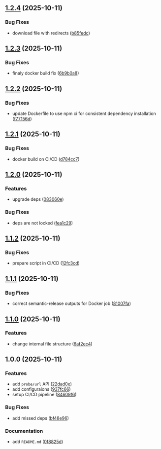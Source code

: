 ## [1.2.4](https://github.com/lembdev/media-converter-api/compare/v1.2.3...v1.2.4) (2025-10-11)

### Bug Fixes

* download file with redirects ([b85fedc](https://github.com/lembdev/media-converter-api/commit/b85fedc0b1098f5e1bf70c01d7dc928596e24032))

## [1.2.3](https://github.com/lembdev/media-converter-api/compare/v1.2.2...v1.2.3) (2025-10-11)

### Bug Fixes

* finaly docker build fix ([6b9b0a8](https://github.com/lembdev/media-converter-api/commit/6b9b0a8dbb7b12dd9d2f9ad57cb1d8595cc010fe))

## [1.2.2](https://github.com/lembdev/media-converter-api/compare/v1.2.1...v1.2.2) (2025-10-11)

### Bug Fixes

* update Dockerfile to use npm ci for consistent dependency installation ([f77156d](https://github.com/lembdev/media-converter-api/commit/f77156dd84d51eda449e7897550dcc5d7b0cd085))

## [1.2.1](https://github.com/lembdev/media-converter-api/compare/v1.2.0...v1.2.1) (2025-10-11)

### Bug Fixes

* docker build on CI/CD ([d784cc7](https://github.com/lembdev/media-converter-api/commit/d784cc7633796b2e039c0f08e5b0e6639e0c4da2))

## [1.2.0](https://github.com/lembdev/media-converter-api/compare/v1.1.2...v1.2.0) (2025-10-11)

### Features

* upgrade deps ([083060e](https://github.com/lembdev/media-converter-api/commit/083060e875cd7568efe1e3effa60ae8a5974c25b))

### Bug Fixes

* deps are not locked ([fea1c29](https://github.com/lembdev/media-converter-api/commit/fea1c2978f3e158025764cfcf01a714ce7b9f25b))

## [1.1.2](https://github.com/lembdev/media-converter-api/compare/v1.1.1...v1.1.2) (2025-10-11)

### Bug Fixes

* prepare script in CI/CD ([12fc3cd](https://github.com/lembdev/media-converter-api/commit/12fc3cd0d6903aa543b3d4fd0c91fe37b8a17a84))

## [1.1.1](https://github.com/lembdev/media-converter-api/compare/v1.1.0...v1.1.1) (2025-10-11)

### Bug Fixes

* correct semantic-release outputs for Docker job ([81007fa](https://github.com/lembdev/media-converter-api/commit/81007fa3d28f5b8e0cdaa32deaca2f709d047486))

## [1.1.0](https://github.com/lembdev/media-converter-api/compare/v1.0.0...v1.1.0) (2025-10-11)

### Features

* change internal file structure ([6af2ec4](https://github.com/lembdev/media-converter-api/commit/6af2ec4e245f969a3e38428ccf65a467abc6abdd))

## 1.0.0 (2025-10-11)

### Features

* add `probe/url` API ([22dad0e](https://github.com/lembdev/media-converter-api/commit/22dad0e4d90fa8675521ff77a6ec7ad93c339616))
* add configuraions ([937fc66](https://github.com/lembdev/media-converter-api/commit/937fc6607dc3fd357297dbf815b4fc8378cd045b))
* setup CI/CD pipeline ([84609f6](https://github.com/lembdev/media-converter-api/commit/84609f687754154f69a0d16d380dbfa2e0e23167))

### Bug Fixes

* add missed deps ([bf48e96](https://github.com/lembdev/media-converter-api/commit/bf48e963c51abef98e9675f0b10733a87bd33fbe))

### Documentation

* add `README.md` ([0f8825d](https://github.com/lembdev/media-converter-api/commit/0f8825d46f927cb6ff58cf271adac8ad83cf7bf2))
